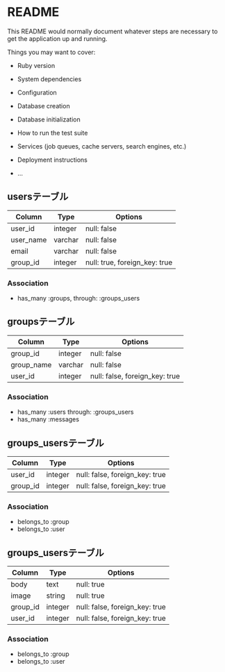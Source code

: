 # README

This README would normally document whatever steps are necessary to get the
application up and running.

Things you may want to cover:

* Ruby version

* System dependencies

* Configuration

* Database creation

* Database initialization

* How to run the test suite

* Services (job queues, cache servers, search engines, etc.)

* Deployment instructions

* ...

## usersテーブル

|Column|Type|Options|
|------|----|-------|
|user_id|integer|null: false|
|user_name|varchar|null: false|
|email|varchar|null: false|
|group_id|integer|null: true, foreign_key: true|

### Association
- has_many :groups, through: :groups_users



## groupsテーブル

|Column|Type|Options|
|------|----|-------|
|group_id|integer|null: false|
|group_name|varchar|null: false|
|user_id|integer|null: false, foreign_key: true|

### Association
- has_many :users through: :groups_users
- has_many :messages


## groups_usersテーブル

|Column|Type|Options|
|------|----|-------|
|user_id|integer|null: false, foreign_key: true|
|group_id|integer|null: false, foreign_key: true|

### Association
- belongs_to :group
- belongs_to :user


## groups_usersテーブル

|Column|Type|Options|
|------|----|-------|
|body|text|null: true|
|image|string|null: true|
|group_id|integer|null: false, foreign_key: true|
|user_id|integer|null: false, foreign_key: true|

### Association
- belongs_to :group
- belongs_to :user